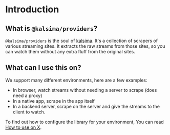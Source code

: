 # Introduction

## What is `@kalsima/providers`?

`@kalsima/providers` is the soul of [kalsima](https://github.com/kalsima/kalsima). It's a collection of scrapers of various streaming sites. It extracts the raw streams from those sites, so you can watch them without any extra fluff from the original sites.

## What can I use this on?

We support many different environments, here are a few examples:
 - In browser, watch streams without needing a server to scrape (does need a proxy)
 - In a native app, scrape in the app itself
 - In a backend server, scrape on the server and give the streams to the client to watch.

To find out how to configure the library for your environment, You can read [How to use on X](../2.essentials/0.usage-on-x.md).
